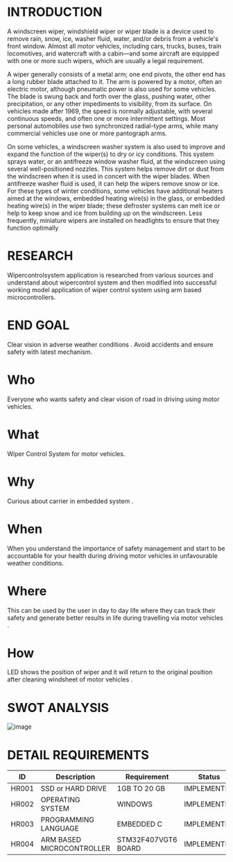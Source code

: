 # INTRODUCTION

A windscreen wiper, windshield wiper or wiper blade is a device used to remove rain, snow, ice, washer fluid, water, and/or debris from a vehicle's front window. Almost all motor vehicles, including cars, trucks, buses, train locomotives, and watercraft with a cabin—and some aircraft are equipped with one or more such wipers, which are usually a legal requirement.

A wiper generally consists of a metal arm; one end pivots, the other end has a long rubber blade attached to it. The arm is powered by a motor, often an electric motor, although pneumatic power is also used for some vehicles. The blade is swung back and forth over the glass, pushing water, other precipitation, or any other impediments to visibility, from its surface. On vehicles made after 1969, the speed is normally adjustable, with several continuous speeds, and often one or more intermittent settings. Most personal automobiles use two synchronized radial-type arms, while many commercial vehicles use one or more pantograph arms.

On some vehicles, a windscreen washer system is also used to improve and expand the function of the wiper(s) to dry or icy conditions. This system sprays water, or an antifreeze window washer fluid, at the windscreen using several well-positioned nozzles. This system helps remove dirt or dust from the windscreen when it is used in concert with the wiper blades. When antifreeze washer fluid is used, it can help the wipers remove snow or ice. For these types of winter conditions, some vehicles have additional heaters aimed at the windows, embedded heating wire(s) in the glass, or embedded heating wire(s) in the wiper blade; these defroster systems can melt ice or help to keep snow and ice from building up on the windscreen. Less frequently, miniature wipers are installed on headlights to ensure that they function optimally
# RESEARCH
Wipercontrolsystem application is researched from various sources and understand about wipercontrol system and then modified into successful working model application of wiper control system using arm based microcontrollers.

# END GOAL
Clear vision in adverse weather conditions .
Avoid accidents and ensure safety with latest mechanism.
# Who
Everyone who wants safety and clear vision of road in driving using motor vehicles.
# What
Wiper Control System for motor vehicles.
# Why
Curious about carrier in embedded system .
# When
When you understand the importance of safety management and start to be accountable for your health during driving motor vehicles in unfavourable weather conditions.
# Where
This can be used by the user in day to day life where they can track their safety and generate better results in life during travelling via motor vehicles .
# How
LED shows the position of wiper and it will return to the original position after cleaning windsheet of motor vehicles .
# SWOT ANALYSIS
![image](https://user-images.githubusercontent.com/101430667/168328490-bf70ece3-71a3-428e-8a0e-24cb1b912e78.png)
# DETAIL REQUIREMENTS
|  ID   |     	Description	       |  Requirement	      | Status      |
|-------|--------------------------|--------------------|-------------|
| HR001 |	SSD or HARD DRIVE	       |   1GB TO 20 GB	    | IMPLEMENTED |
| HR002	|OPERATING SYSTEM          |	WINDOWS	          | IMPLEMENTED |
| HR003 |PROGRAMMING LANGUAGE      |	EMBEDDED C	      |IMPLEMENTED  |
| HR004	|ARM BASED MICROCONTROLLER |STM32F407VGT6 BOARD	|IMPLEMENTED  |

